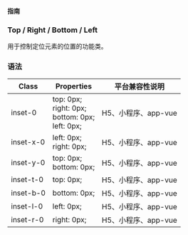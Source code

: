 #### <span class="text-lg text-gray-500 font-normal">指南</span>

<div class="w-screen"></div>

### Top / Right / Bottom / Left
<a-typography-text>
    用于控制定位元素的位置的功能类。
</a-typography-text>

<CssPrefix />

### 语法
| Class | Properties | 平台兼容性说明
| --- | --- | ---
| <a-link status="success">inset-0</a-link> | <a-link>top: 0px;</a-link><br/><a-link>right: 0px;</a-link><br/><a-link>bottom: 0px;</a-link><br/><a-link>left: 0px;</a-link><br/> | H5、小程序、app-vue
| <a-link status="success">inset-x-0</a-link> | <a-link>left: 0px;</a-link><br/><a-link>right: 0px;</a-link><br/> | H5、小程序、app-vue
| <a-link status="success">inset-y-0</a-link> | <a-link>top: 0px;</a-link><br/><a-link>bottom: 0px;</a-link><br/> | H5、小程序、app-vue
| <a-link status="success">inset-t-0</a-link> | <a-link>top: 0px;</a-link><br/> | H5、小程序、app-vue
| <a-link status="success">inset-b-0</a-link> | <a-link>bottom: 0px;</a-link><br/> | H5、小程序、app-vue
| <a-link status="success">inset-l-0</a-link> | <a-link>left: 0px;</a-link><br/> | H5、小程序、app-vue
| <a-link status="success">inset-r-0</a-link> | <a-link>right: 0px;</a-link><br/> | H5、小程序、app-vue